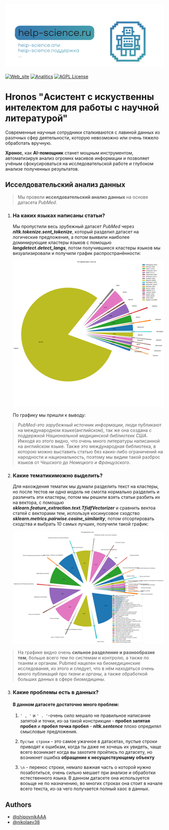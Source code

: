 ![Logo](Logo.png)


>####
[![Web_site](https://img.shields.io/badge/Web_site-Streamlit-803e75.svg)](/web_site_streamlit)
[![Analitics](https://img.shields.io/badge/Analitics-of_pubmed-87CEEB.svg)](/analitics)
[![AGPL License](https://img.shields.io/badge/license-AGPL-blue.svg)](http://www.gnu.org/licenses/agpl-3.0)
# Hronos "Асистент с искуственны интелектом для работы с научной литературой"

Современные научные сотрудники сталкиваются с лавиной данных из разлчных сфер деятельности, которую невозможно или очень тяжело обработать вручную.

**Хронос**, как **AI-помощник** станет мощным инструментом, автоматизируя анализ огромнх масивов информации и позволяет учёным сфокусироваться на исследовательской работе и глубоком анализе полученных результатов.




## Исселдовательский анализ данных

> Мы провели **исселдовательский анализ данных** на основе датасета *PubMed*.

1. ### На каких языках написаны статьи?
    Мы пропустили весь зрубежный датасет _PubMed_ через ___nltk.tokenize.sent_tokenize___, который разделил датасет на логические предложения, а потом выявили наиболее доминирующие кластеры языков с помощью ___langdetect.detect_langs___, потом получившиеся кластеры языков мы визуализировали и получили график распространённости:

    ![Граик распространения языков](analitics/image.png)

    По графику мы пришли к выводу:
    
>*PubMed-это зарубежный источник информации*, люди публикают на международном языке(английском), так же она создана с поддержкой *Национальной медицинской библиотекк США*. Имходя из этого видно, что очень много литературы написанной на английском языке. Также это международная библиотека, в которою можно выставить статью без каких-либо ограничений на народности и национальность, поэтому мы видим такой разброс языков от *Чешского* до *Немецкого и Французского*.


2. ### Какие тематикиможно выделить?

    Для нахождения тематик мы думали разделить текст на кластеры, но после тестов *ни одна модель* не смогла нормально разделить и различить эти кластеры, потом мы решили взять статьи разбить их на вектора, с помощью ___sklearn.feature_extraction.text.TfidfVectorizer___ и сравнить вектоа статей с векторами тем, используя косинусовое сходство ___sklearn.metrics.pairwise.cosine_similarity___, потом отсортировать сходства и выбрать 10 самых лучших, получили такой график:

    ![График распространения тем](analitics/image-1.png)

>На графике видно очень **сильное разделение и разнообразие тем**, больше всего тем по системам и контролю, а также по тканям и органам. Pubmed нацелен на биомедицинские исследования, из этого и следует, что в нём находяться очень много публикаций про *ткани и органы*, а также обработкой больших данных в сфере *биомедицины*. 
3. ### Какие проблемы есть в данных?
   #### В данном датасете достаточно много проблем:

    1. ```' , '``` и ```' . '```-очень сило мешало не правильное написание запятой и точки, из-за такой        констрикции - **пробел запятая пробел** и **пробел точка пробел** - ___nltk.sentence___ плохо опредилял смысловые     предложения.

    2. ```Пустые строки``` - это самое ужачное в датасетах, пустые строки приводят к ошибкам, когда ты даже не         хочешь их увидеть, чаще всего возникает когда вы захотите пройтись по датасету, но возникнет ошибка         **обращение к несуществующему объекту**

    3. ```\n``` - перенос строки, немало важная часть о которой нужно позаботиться, очень сильно мешает при        анализе и обработки естественного языка. В данном датасете она используется вооьще не по назначению, во многих      строках она стоит в начале всего текста, из-за чего получается полный хаос в данных.
## Authors

- [@shipovnikAAA](https://github.com/shipovnikAAA)
- [@nikolaev38](https://github.com/nikolaev38)
